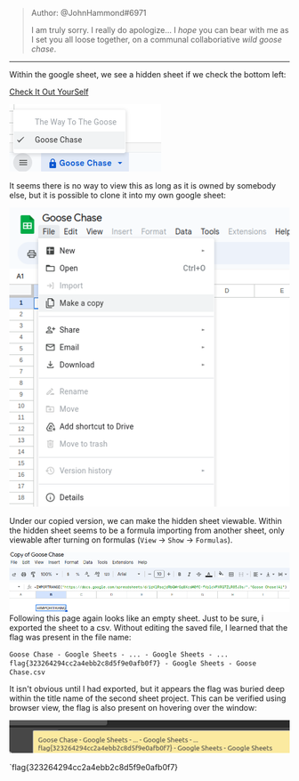 >Author: @JohnHammond#6971  
>  
>I am truly sorry. I really do apologize... I _hope_ you can bear with me as I set you all loose together, on a communal collaboriative _wild goose chase_.
-------------------------------------
Within the google sheet, we see a hidden sheet if we check the bottom left:

[Check It Out YourSelf](https://docs.google.com/spreadsheets/d/17qy0Yw1_8rLOhrG5MWT8rWzpMi3_1vr3A_khcv3j6Cc/)

![Pasted image 20230615161723.png](https://github.com/spencerja/NahamConCTF_2023_Writeup/blob/main/Misc/Images/Pasted%20image%2020230615161723.png)

It seems there is no way to view this as long as it is owned by somebody else, but it is possible to clone it into my own google sheet:

![Pasted image 20230615161942.png](https://github.com/spencerja/NahamConCTF_2023_Writeup/blob/main/Misc/Images/Pasted%20image%2020230615161942.png)

Under our copied version, we can make the hidden sheet viewable. Within the hidden sheet seems to be a formula importing from another sheet, only viewable after turning on formulas (`View` -> `Show` -> `Formulas`).

![Pasted image 20230615162221.png](https://github.com/spencerja/NahamConCTF_2023_Writeup/blob/main/Misc/Images/Pasted%20image%2020230615162221.png)
Following this page again looks like an empty sheet. Just to be sure, i exported the sheet to a csv. Without editing the saved file, I learned that the flag was present in the file name:
```
Goose Chase - Google Sheets - ... - Google Sheets - ... flag{323264294cc2a4ebb2c8d5f9e0afb0f7} - Google Sheets - Goose Chase.csv
```
It isn't obvious until I had exported, but it appears the flag was buried deep within the title name of the second sheet project. This can be verified using browser view, the flag is also present on hovering over the window:

![Pasted image 20230615162731.png](https://github.com/spencerja/NahamConCTF_2023_Writeup/blob/main/Misc/Images/Pasted%20image%2020230615162731.png)

`flag{323264294cc2a4ebb2c8d5f9e0afb0f7}
